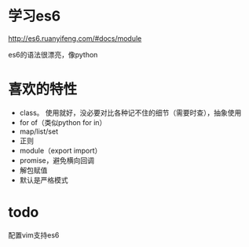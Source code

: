 # 学习es6
http://es6.ruanyifeng.com/#docs/module

es6的语法很漂亮，像python

# 喜欢的特性
*  class。 使用就好，没必要对比各种记不住的细节（需要时查），抽象使用
*  for of（类似python for in）
*  map/list/set
*  正则
*  module（export import）
*  promise，避免横向回调
*  解包赋值
*  默认是严格模式


# todo
配置vim支持es6
